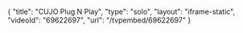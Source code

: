 {
    "title": "CUJO Plug N Play",
    "type": "solo",
    "layout": "iframe-static",
    "videoId": "69622697",
    "url": "\/tvpembed\/69622697"
}